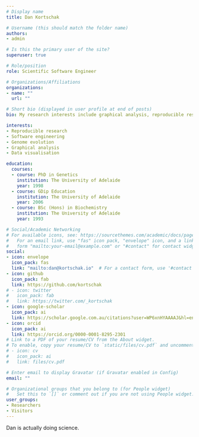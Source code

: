 ```yaml
---
# Display name
title: Dan Kortschak

# Username (this should match the folder name)
authors:
- admin

# Is this the primary user of the site?
superuser: true

# Role/position
role: Scientific Software Engineer

# Organizations/Affiliations
organizations:
- name: ""
  url: ""

# Short bio (displayed in user profile at end of posts)
bio: My research interests include graphical analysis, reproducible research and genome evolution.

interests:
- Reproducible research
- Software engineering
- Genome evolution
- Graphical analysis
- Data visualisation

education:
  courses:
  - course: PhD in Genetics
    institution: The University of Adelaide
    year: 1998
  - course: GDip Education
    institution: The University of Adelaide
    year: 2006
  - course: BSc (Hons) in Biochemistry
    institution: The University of Adelaide
    year: 1993

# Social/Academic Networking
# For available icons, see: https://sourcethemes.com/academic/docs/page-builder/#icons
#   For an email link, use "fas" icon pack, "envelope" icon, and a link in the
#   form "mailto:your-email@example.com" or "#contact" for contact widget.
social:
- icon: envelope
  icon_pack: fas
  link: "mailto:dan@kortschak.io"  # For a contact form, use '#contact'.
- icon: github
  icon_pack: fab
  link: https://github.com/kortschak
# - icon: twitter
#   icon_pack: fab
#   link: https://twitter.com/_kortschak
- icon: google-scholar
  icon_pack: ai
  link: https://scholar.google.com.au/citations?user=WP6xnHYAAAAJ&hl=en
- icon: orcid
  icon_pack: ai
  link: https://orcid.org/0000-0001-8295-2301
# Link to a PDF of your resume/CV from the About widget.
# To enable, copy your resume/CV to `static/files/cv.pdf` and uncomment the lines below.
# - icon: cv
#   icon_pack: ai
#   link: files/cv.pdf

# Enter email to display Gravatar (if Gravatar enabled in Config)
email: ""

# Organizational groups that you belong to (for People widget)
#   Set this to `[]` or comment out if you are not using People widget.
user_groups:
- Researchers
- Visitors
---
```


Dan is actually doing science.
